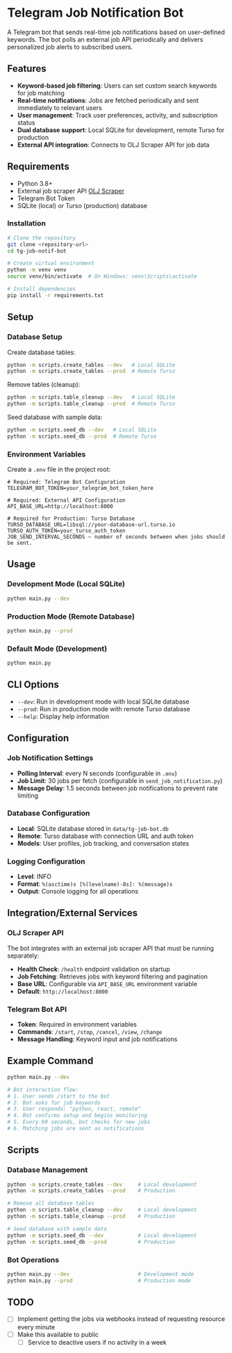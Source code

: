 # Telegram Job Notification Bot

A Telegram bot that sends real-time job notifications based on user-defined keywords. The bot polls an external job API periodically and delivers personalized job alerts to subscribed users.

## Features

- **Keyword-based job filtering**: Users can set custom search keywords for job matching
- **Real-time notifications**: Jobs are fetched periodically and sent immediately to relevant users
- **User management**: Track user preferences, activity, and subscription status
- **Dual database support**: Local SQLite for development, remote Turso for production
- **External API integration**: Connects to OLJ Scraper API for job data

## Requirements

- Python 3.8+
- External job scraper API [OLJ Scraper](https://github.com/kenBinary/olj-scraper)
- Telegram Bot Token
- SQLite (local) or Turso (production) database

### Installation

```bash
# Clone the repository
git clone <repository-url>
cd tg-job-notif-bot

# Create virtual environment
python -m venv venv
source venv/bin/activate  # On Windows: venv\Scripts\activate

# Install dependencies
pip install -r requirements.txt
```

## Setup

### Database Setup

Create database tables:
```bash
python -m scripts.create_tables --dev   # Local SQLite
python -m scripts.create_tables --prod  # Remote Turso
```

Remove tables (cleanup):
```bash
python -m scripts.table_cleanup --dev   # Local SQLite
python -m scripts.table_cleanup --prod  # Remote Turso
```

Seed database with sample data:
```bash
python -m scripts.seed_db --dev   # Local SQLite
python -m scripts.seed_db --prod  # Remote Turso
```

### Environment Variables

Create a `.env` file in the project root:

```env
# Required: Telegram Bot Configuration
TELEGRAM_BOT_TOKEN=your_telegram_bot_token_here

# Required: External API Configuration
API_BASE_URL=http://localhost:8000

# Required for Production: Turso Database
TURSO_DATABASE_URL=libsql://your-database-url.turso.io
TURSO_AUTH_TOKEN=your_turso_auth_token
JOB_SEND_INTERVAL_SECONDS — number of seconds between when jobs should be sent.
```

## Usage

### Development Mode (Local SQLite)
```bash
python main.py --dev
```

### Production Mode (Remote Database)
```bash
python main.py --prod
```

### Default Mode (Development)
```bash
python main.py
```

## CLI Options

- `--dev`: Run in development mode with local SQLite database
- `--prod`: Run in production mode with remote Turso database
- `--help`: Display help information

## Configuration

### Job Notification Settings
- **Polling Interval**: every N seconds (configurable in `.env`)
- **Job Limit**: 30 jobs per fetch (configurable in `send_job_notification.py`)
- **Message Delay**: 1.5 seconds between job notifications to prevent rate limiting

### Database Configuration
- **Local**: SQLite database stored in `data/tg-job-bot.db`
- **Remote**: Turso database with connection URL and auth token
- **Models**: User profiles, job tracking, and conversation states

### Logging Configuration
- **Level**: INFO
- **Format**: `%(asctime)s [%(levelname)-8s]: %(message)s`
- **Output**: Console logging for all operations

## Integration/External Services

### OLJ Scraper API
The bot integrates with an external job scraper API that must be running separately:

- **Health Check**: `/health` endpoint validation on startup
- **Job Fetching**: Retrieves jobs with keyword filtering and pagination
- **Base URL**: Configurable via `API_BASE_URL` environment variable
- **Default**: `http://localhost:8000`

### Telegram Bot API
- **Token**: Required in environment variables
- **Commands**: `/start`, `/stop`, `/cancel`, `/view`, `/change`
- **Message Handling**: Keyword input and job notifications

## Example Command

```bash
python main.py --dev

# Bot interaction flow:
# 1. User sends /start to the bot
# 2. Bot asks for job keywords
# 3. User responds: "python, react, remote"
# 4. Bot confirms setup and begins monitoring
# 5. Every 60 seconds, bot checks for new jobs
# 6. Matching jobs are sent as notifications
```

## Scripts

### Database Management
```bash
python -m scripts.create_tables --dev     # Local development
python -m scripts.create_tables --prod    # Production

# Remove all database tables
python -m scripts.table_cleanup --dev     # Local development
python -m scripts.table_cleanup --prod    # Production

# Seed database with sample data
python -m scripts.seed_db --dev           # Local development
python -m scripts.seed_db --prod          # Production
```

### Bot Operations
```bash
python main.py --dev                      # Development mode
python main.py --prod                     # Production mode
```

## TODO

- [ ] Implement getting the jobs via webhooks instead of requesting resource every minute
- [ ] Make this available to public
    - [ ] Service to deactive users if no activity in a week
